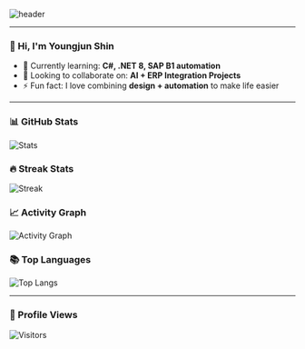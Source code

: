 <!--
**shindudwns/shindudwns** is a ✨ special ✨ repository because its `README.md` (this file) appears on your GitHub profile.
-->

![header](https://capsule-render.vercel.app/api?type=waving&color=gradient&height=250&section=header&text=Welcome!!&desc=Youngjun%20Shin's%20Playground%20💻&fontSize=65&descSize=20&fontAlignY=35&fontAlign=30&descAlign=25&descAlignY=55)

---

### 👋 Hi, I'm **Youngjun Shin**
- 🌱 Currently learning: **C#, .NET 8, SAP B1 automation**  
- 👯 Looking to collaborate on: **AI + ERP Integration Projects**  
- ⚡ Fun fact: I love combining **design + automation** to make life easier  

---

### 📊 GitHub Stats
![Stats](https://github-readme-stats.vercel.app/api?username=shindudwns&show_icons=true&theme=tokyonight)

### 🔥 Streak Stats
![Streak](https://github-readme-streak-stats.herokuapp.com/?user=shindudwns&theme=tokyonight&hide_border=true)

### 📈 Activity Graph
![Activity Graph](https://github-readme-activity-graph.vercel.app/graph?username=shindudwns&theme=tokyo-night)

### 📚 Top Languages
![Top Langs](https://github-readme-stats.vercel.app/api/top-langs/?username=shindudwns&layout=compact&theme=tokyonight)

---

### 📝 Profile Views
![Visitors](https://komarev.com/ghpvc/?username=shindudwns&label=Profile%20Views&color=0e75b6&style=flat)

